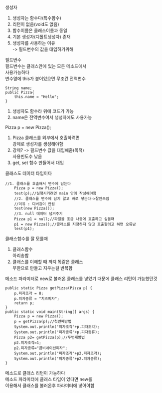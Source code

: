 생성자
1. 생성자는 함수다(특수함수)
2. 리턴이 없음(void도 없음)
3. 함수이름은 클래스이름과 동일
4. 기본 생성자(디폴트생성자) 존재
5. 생성자를 사용하는 이유  
-> 필드변수의 값을 대입하기위해

필드변수  
필드변수는 클래스안에 있는 모든 메소드에서  
사용가능하다  
변수옆에 this가 붙어있으면 무조건 전역변수


    String name;
    public Pizza{
        this.name = "Hello";
    }
1. 생성자도 함수라 위에 코드가 가능
2. name은 전역변수여서 생성자에도 사용가능

Pizza p = new Pizza();
1. Pizza 클래스를 외부에서 호출하려면  
 강제로 생성자를 생성해야함
2. 강제? -> 필드변수 값을 대입해줌(목적)  
사용빈도수 낮음
3. get, set 함수 만들어서 대입

클래스도 데이터 타입이다

    //1. 클래스를 호출해서 변수에 담는다
		Pizza p = new Pizza();
		test(p);//실행시키려면 main 안에 작성해야함
		//2. 클래스를 변수에 담지 않고 바로 넣는다->잘안쓰임
		//이유 : 디버깅이 안됨
		test(new Pizza());
		//3. null 데이터 넘겨주기
		Pizza p1 = null;//파일을 조금 나중에 호출하고 싶을때
		p1 = new Pizza();//클래스를 지정하지 않고 호출할려고 하면 오류남
		test(p1);

클래스함수를 잘 모를때
1. 클래스함수  
아리송함  
2. 클래스를 이해할 때 까지 똑같은 클래스  
  무한으로 만들고 지우는걸 반복함

메소드 파라미터로 new로 불러온 클래스를 넣었기 때문에 클래스 리턴이 가능했던것

    public static Pizza getPizza(Pizza p) {
		p.피자조각 = 8;
		p.피자종류 = "치즈피자";
		return p;
	}
	public static void main(String[] args) {
		Pizza p = new Pizza();
		p = getPizza(p);//첫번째방법
		System.out.println("피자조각"+p.피자조각);
		System.out.println("피자종류"+p.피자종류);
		Pizza p2= getPizza(p);//두번째방법
		p2.피자조각=1;
		p2.피자종류="콤비네이션피자";
		System.out.println("피자조각"+p2.피자조각);
		System.out.println("피자종류"+p2.피자종류);
	}

메소드로 클래스 리턴이 가능하다  
메소드 파라미터에 클래스 타입이 있다면 new를  
이용해서 클래스를 불러온후 파라미터에 넣어야함